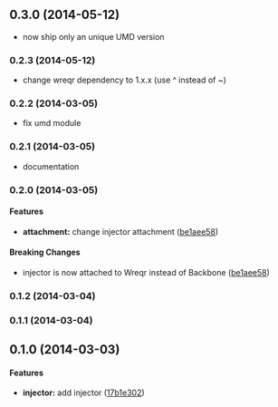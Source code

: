 <a name="0.3.0"></a>
## 0.3.0 (2014-05-12)

* now ship only an unique UMD version

<a name="0.2.3"></a>
### 0.2.3 (2014-05-12)

* change wreqr dependency to 1.x.x (use ^ instead of ~)

<a name="0.2.2"></a>
### 0.2.2 (2014-03-05)

* fix umd module

<a name="0.2.1"></a>
### 0.2.1 (2014-03-05)

* documentation

<a name="0.2.0"></a>
### 0.2.0 (2014-03-05)


#### Features

* **attachment:** change injector attachment ([be1aee58](http://github.com/stephanebachelier/wreqr.injector/commit/be1aee58c1ce9414af4de74c1713d15a1cd8234d))


#### Breaking Changes

* injector is now attached to Wreqr instead of Backbone
 ([be1aee58](http://github.com/stephanebachelier/wreqr.injector/commit/be1aee58c1ce9414af4de74c1713d15a1cd8234d))


<a name="0.1.2"></a>
### 0.1.2 (2014-03-04)


<a name="0.1.1"></a>
### 0.1.1 (2014-03-04)


<a name="0.1.0"></a>
## 0.1.0 (2014-03-03)


#### Features

* **injector:** add injector ([17b1e302](http://github.com/stephanebachelier/backbone-injector/commit/17b1e30249ac2444cdb1a344c37872232d665de9))
